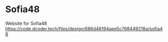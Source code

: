 # Sofia48
Website for Sofia48
https://code.dcoder.tech/files/design/686d48194aee5c768449218a/sofia48
